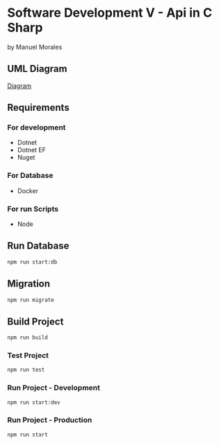 # Software Development V - Api in C Sharp

by Manuel Morales

## UML Diagram

[Diagram](https://drive.google.com/file/d/14tQq3elroA4RGdV0AJ5nt5cww0U59h0R/view?usp=sharing)

## Requirements

### For development

- Dotnet
- Dotnet EF
- Nuget

### For Database

- Docker

### For run Scripts

- Node

## Run Database

```bash
npm run start:db
```

## Migration

```bash
npm run migrate
```

## Build Project

```bash
npm run build
```

### Test Project

```bash
npm run test
```

### Run Project - Development

```bash
npm run start:dev
```

### Run Project - Production

```bash
npm run start
```
